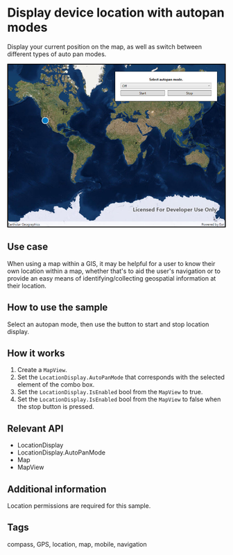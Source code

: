 # Display device location with autopan modes

Display your current position on the map, as well as switch between different types of auto pan modes.

![Image of display device location with autopan modes](DisplayDeviceLocation.jpg)

## Use case

When using a map within a GIS, it may be helpful for a user to know their own location within a map, whether that's to aid the user's navigation or to provide an easy means of identifying/collecting geospatial information at their location.

## How to use the sample

Select an autopan mode, then use the button to start and stop location display.

## How it works

1. Create a `MapView`.
2. Set the `LocationDisplay.AutoPanMode` that corresponds with the selected element of the combo box.
3. Set the `LocationDisplay.IsEnabled` bool from the `MapView` to true.
4. Set the `LocationDisplay.IsEnabled` bool from the `MapView` to false when the stop button is pressed.

## Relevant API

* LocationDisplay
* LocationDisplay.AutoPanMode
* Map
* MapView

## Additional information

Location permissions are required for this sample.

## Tags

compass, GPS, location, map, mobile, navigation